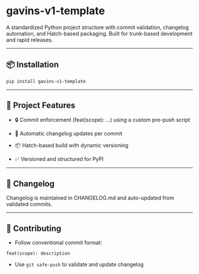 # gavins-v1-template

A standardized Python project structure with commit validation, changelog automation, and Hatch-based packaging. Built for trunk-based development and rapid releases.

---

## 📦 Installation

```bash
pip install gavins-v1-template
```

---

## 🚀 Project Features

- 🔒 Commit enforcement (feat(scope): ...) using a custom pre-push script

- 📝 Automatic changelog updates per commit

- 📦 Hatch-based build with dynamic versioning

- ✅ Versioned and structured for PyPI

---

## 🔄 Changelog

Changelog is maintained in CHANGELOG.md and auto-updated from validated commits.

---

## 🤝 Contributing

- Follow conventional commit format:

`feat(scope): description`

- Use `git safe-push` to validate and update changelog